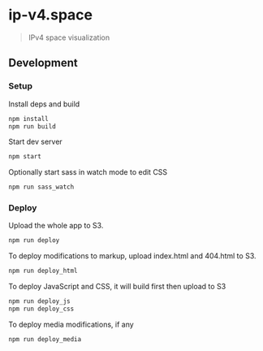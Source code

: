 # ip-v4.space

> IPv4 space visualization

## Development

### Setup

Install deps and build

```bash
npm install
npm run build
```

Start dev server

```bash
npm start
```

Optionally start sass in watch mode to edit CSS

```bash
npm run sass_watch
```

### Deploy

Upload the whole app to S3.

```bash
npm run deploy
```

To deploy modifications to markup, upload index.html and 404.html to S3.

```bash
npm run deploy_html
```

To deploy JavaScript and CSS, it will build first then upload to S3

```bash
npm run deploy_js
npm run deploy_css
```

To deploy media modifications, if any

```bash
npm run deploy_media
```

